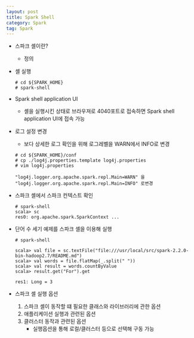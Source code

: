 ```yaml
---
layout: post
title: Spark Shell
category: Spark
tag: Spark
---
```

- 스파크 셸이란?
    - 정의

- 셸 실행
    ````
    # cd ${SPARK_HOME}
    # spark-shell
    ````

- Spark shell application UI
    - 셸을 실행시킨 상태로 브라우져로 4040포트로 접속하면 Spark shell application UI에 접속 가능
    

- 로그 설정 변경
    - 보다 상세한 로그 확인을 위해 로그레벨을 WARN에서 INFO로 변경
    ````
    # cd ${SPARK_HOME}/conf
    # cp ./log4j.properties.template log4j.properties
    # vim log4j.properties
    
    "log4j.logger.org.apache.spark.repl.Main=WARN" 을
    "log4j.logger.org.apache.spark.repl.Main=INFO" 로변경
    ````

- 스파크 셸에서 스파크 컨텍스트 확인
    ````
    # spark-shell
    scala> sc
    res0: org.apache.spark.SparkContext ...
    ````
    
- 단어 수 세기 예제를 스파크 셸을 이용해 실행
    ````
    # spark-shell
    
    scala> val file = sc.textFile("file:///usr/local/src/spark-2.2.0-bin-hadoop2.7/README.md")
    scala> val words = file.flatMap(_.split(" "))
    scala> val result = words.countByValue
    scala> result.get("For").get
    
    res1: Long = 3
    ````
    
- 스파크 셸 실행 옵션
    1. 스파크 셸이 동작할 떄 필요한 클래스와 라이브러리에 관한 옵션
    2. 애플리케이션 실행과 관련된 옵션
    3. 클러스터 동작과 관련된 옵션
        - 실행옵션을 통해 로컬/클러스터 등으로 선택해 구동 가능
